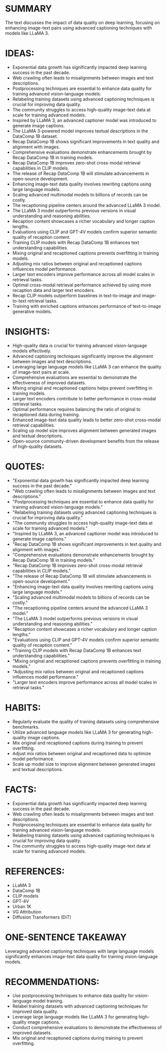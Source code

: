 # SUMMARY
The text discusses the impact of data quality on deep learning, focusing on enhancing image-text pairs using advanced captioning techniques with models like LLaMA 3.

# IDEAS:
- Exponential data growth has significantly impacted deep learning success in the past decade.
- Web crawling often leads to misalignments between images and text descriptions.
- Postprocessing techniques are essential to enhance data quality for training advanced vision-language models.
- Relabeling training datasets using advanced captioning techniques is crucial for improving data quality.
- The community struggles to access high-quality image-text data at scale for training advanced models.
- Inspired by LLaMA 3, an advanced captioner model was introduced to generate image captions.
- The LLaMA 3-powered model improves textual descriptions in the DataComp 1B dataset.
- Recap DataComp 1B shows significant improvements in text quality and alignment with images.
- Comprehensive evaluations demonstrate enhancements brought by Recap DataComp 1B in training models.
- Recap DataComp 1B improves zero-shot cross-modal retrieval capabilities in CLIP models.
- The release of Recap DataComp 1B will stimulate advancements in open-source development.
- Enhancing image-text data quality involves rewriting captions using large language models.
- Scaling advanced multimodal models to billions of records can be costly.
- The recaptioning pipeline centers around the advanced LLaMA 3 model.
- The LLaMA 3 model outperforms previous versions in visual understanding and reasoning abilities.
- Recaption content showcases a richer vocabulary and longer caption lengths.
- Evaluations using CLIP and GPT-4V models confirm superior semantic quality of recaption content.
- Training CLIP models with Recap DataComp 1B enhances text understanding capabilities.
- Mixing original and recaptioned captions prevents overfitting in training models.
- Adjusting mix ratios between original and recaptioned captions influences model performance.
- Larger text encoders improve performance across all model scales in retrieval tasks.
- Optimal cross-modal retrieval performance achieved by using more recaption data and larger text encoders.
- Recap CLIP models outperform baselines in text-to-image and image-to-text retrieval tasks.
- Training with enriched captions enhances performance of text-to-image generative models.

# INSIGHTS:
- High-quality data is crucial for training advanced vision-language models effectively.
- Advanced captioning techniques significantly improve the alignment between images and text descriptions.
- Leveraging large language models like LLaMA 3 can enhance the quality of image-text pairs at scale.
- Comprehensive evaluations are essential to demonstrate the effectiveness of improved datasets.
- Mixing original and recaptioned captions helps prevent overfitting in training models.
- Larger text encoders contribute to better performance in cross-modal retrieval tasks.
- Optimal performance requires balancing the ratio of original to recaptioned data during training.
- Enhanced image-text data quality leads to better zero-shot cross-modal retrieval capabilities.
- Scaling up model size improves alignment between generated images and textual descriptions.
- Open-source community-driven development benefits from the release of high-quality datasets.

# QUOTES:
- "Exponential data growth has significantly impacted deep learning success in the past decade."
- "Web crawling often leads to misalignments between images and text descriptions."
- "Postprocessing techniques are essential to enhance data quality for training advanced vision-language models."
- "Relabeling training datasets using advanced captioning techniques is crucial for improving data quality."
- "The community struggles to access high-quality image-text data at scale for training advanced models."
- "Inspired by LLaMA 3, an advanced captioner model was introduced to generate image captions."
- "Recap DataComp 1B shows significant improvements in text quality and alignment with images."
- "Comprehensive evaluations demonstrate enhancements brought by Recap DataComp 1B in training models."
- "Recap DataComp 1B improves zero-shot cross-modal retrieval capabilities in CLIP models."
- "The release of Recap DataComp 1B will stimulate advancements in open-source development."
- "Enhancing image-text data quality involves rewriting captions using large language models."
- "Scaling advanced multimodal models to billions of records can be costly."
- "The recaptioning pipeline centers around the advanced LLaMA 3 model."
- "The LLaMA 3 model outperforms previous versions in visual understanding and reasoning abilities."
- "Recaption content showcases a richer vocabulary and longer caption lengths."
- "Evaluations using CLIP and GPT-4V models confirm superior semantic quality of recaption content."
- "Training CLIP models with Recap DataComp 1B enhances text understanding capabilities."
- "Mixing original and recaptioned captions prevents overfitting in training models."
- "Adjusting mix ratios between original and recaptioned captions influences model performance."
- "Larger text encoders improve performance across all model scales in retrieval tasks."

# HABITS:
- Regularly evaluate the quality of training datasets using comprehensive benchmarks.
- Utilize advanced language models like LLaMA 3 for generating high-quality image captions.
- Mix original and recaptioned captions during training to prevent overfitting.
- Adjust mix ratios between original and recaptioned data to optimize model performance.
- Scale up model size to improve alignment between generated images and textual descriptions.

# FACTS:
- Exponential data growth has significantly impacted deep learning success in the past decade.
- Web crawling often leads to misalignments between images and text descriptions.
- Postprocessing techniques are essential to enhance data quality for training advanced vision-language models.
- Relabeling training datasets using advanced captioning techniques is crucial for improving data quality.
- The community struggles to access high-quality image-text data at scale for training advanced models.

# REFERENCES:
- LLaMA 3
- DataComp 1B
- CLIP models
- GPT-4V
- Urban 1K
- VG Attribution
- Diffusion Transformers (DiT)

# ONE-SENTENCE TAKEAWAY
Leveraging advanced captioning techniques with large language models significantly enhances image-text data quality for training vision-language models.

# RECOMMENDATIONS:
- Use postprocessing techniques to enhance data quality for vision-language model training.
- Relabel training datasets with advanced captioning techniques for improved data quality.
- Leverage large language models like LLaMA 3 for generating high-quality image captions.
- Conduct comprehensive evaluations to demonstrate the effectiveness of improved datasets.
- Mix original and recaptioned captions during training to prevent overfitting.